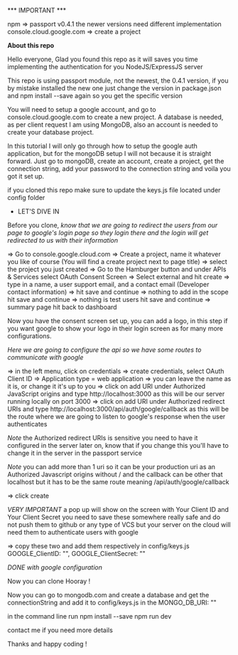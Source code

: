 *** IMPORTANT ***

npm => passport v0.4.1 the newer versions need different implementation
console.cloud.google.com => create a project

**About this repo**

Hello everyone, Glad you found this repo as it will saves you time implementing the authentication for you NodeJS/ExpressJS server

This repo is using passport module, not the newest, the 0.4.1 version, if you by mistake installed the new one just change the version in package.json and npm install --save again so you get the specific version

You will need to setup a google account, and go to console.cloud.google.com to create a new project.
A database is needed, as per client request I am using MongoDB, also an account is needed to create your database project.

In this tutorial I will only go through how to setup the google auth application, but for the mongoDB setup I will not because it is straight forward. Just go to mongoDB, create an account, create a project, get the connection string, add your password to the connection string and voila you got it set up.

if you cloned this repo make sure to update the keys.js file located under config folder

* LET'S DIVE IN

Before you clone,
*know that we are going to redirect the users from our page to google's login page so they login there and the login will get redirected to us with their information*

=> Go to console.google.cloud.com
=> Create a project, name it whatever you like of course (You will find a create project next to page title)
=> select the project you just created
=> Go to the Hamburger button and under APIs & Services select OAuth Consent Screen
=> Select external and hit create
=> type in a name, a user support email, and a contact email (Developer contact information)
=> hit save and continue
=> nothing to add in the scope hit save and continue
=> nothing is test users hit save and continue
=> summary page hit back to dashboard

Now you have the consent screen set up, you can add a logo, in this step if you want google to show your logo in their login screen as for many more configurations.

*Here we are going to configure the api so we have some routes to communicate with google*

=> in the left menu, click on credentials
=> create credentials, select OAuth Client ID
=> Application type = web application
=> you can leave the name as it is, or change it it's up to you
=> click on add URI under Authorized JavaScript origins and type http://localhost:3000 as this will be our server running locally on port 3000
=> click on add URI under Authorized redirect URIs and type http://localhost:3000/api/auth/google/callback as this will be the route where we are going to listen to google's response when the user authenticates

*Note* the Authorized redirect URIs is sensitive you need to have it configured in the server later on, know that if you change this you'll have to change it in the server in the passport service

*Note* you can add more than 1 uri so it can be your production uri as an Authorized Javascript origins without /
and the callback can be other that localhost but it has to be the same route meaning /api/auth/google/callback

=> click create

*VERY IMPORTANT*
a pop up will show on the screen with Your Client ID and Your Client Secret you need to save these somewhere really safe and do not push them to github or any type of VCS but your server on the cloud will need them to authenticate users with google

=> copy these two and add them respectively in config/keys.js
GOOGLE_ClientID: "<HERE>",
GOOGLE_ClientSecret: "<HERE>"

*DONE with google configuration*

Now you can clone Hooray !

Now you can go to mongodb.com and create a database and get the connectionString and add it to config/keys.js in the MONGO_DB_URI: "<HERE>"

in the command line run
npm install --save
npm run dev

contact me if you need more details

Thanks and happy coding !
